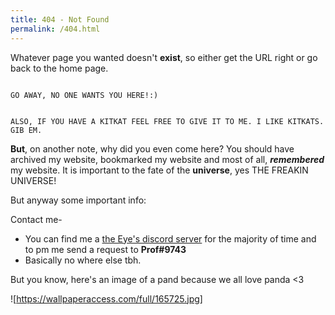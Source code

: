 ```yaml
---
title: 404 - Not Found
permalink: /404.html
---
```


Whatever page you wanted doesn't **exist**, so either get the URL right or go back to the home page. 

```

GO AWAY, NO ONE WANTS YOU HERE!:)


```


```
ALSO, IF YOU HAVE A KITKAT FEEL FREE TO GIVE IT TO ME. I LIKE KITKATS. GIB EM.

```


**But**, on another note, why did you even come here? You should have archived my website, bookmarked my website and most of all, **_remembered_** my website. It is important to the fate of the **universe**, yes THE FREAKIN UNIVERSE! 

But anyway some important info:

Contact me-
 - You can find me a [the Eye's discord server](https://discord.com/invite/the-eye) for the majority of time and to pm me send a request to **Prof#9743**
 - Basically no where else tbh.


But you know, here's an image of a pand because we all love panda <3

![https://wallpaperaccess.com/full/165725.jpg]
